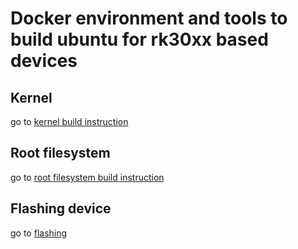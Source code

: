 # Docker environment and tools to build ubuntu for rk30xx based devices

## Kernel

go to [kernel build instruction](kernel)

## Root filesystem

go to [root filesystem build instruction](rootfs)

## Flashing device

go to [flashing](flash)